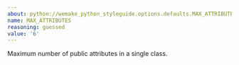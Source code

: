 ```yaml
---
about: python://wemake_python_styleguide.options.defaults.MAX_ATTRIBUTES
name: MAX_ATTRIBUTES
reasoning: guessed
value: '6'
---
```


Maximum number of public attributes in a single class.